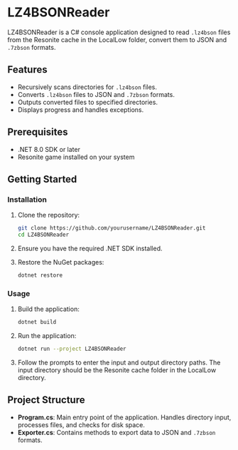 # LZ4BSONReader

LZ4BSONReader is a C# console application designed to read `.lz4bson` files from the Resonite cache in the LocalLow folder, convert them to JSON and `.7zbson` formats.
## Features

- Recursively scans directories for `.lz4bson` files.
- Converts `.lz4bson` files to JSON and `.7zbson` formats.
- Outputs converted files to specified directories.
- Displays progress and handles exceptions.
  
## Prerequisites

- .NET 8.0 SDK or later
- Resonite game installed on your system

## Getting Started

### Installation

1. Clone the repository:
    ```sh
    git clone https://github.com/yourusername/LZ4BSONReader.git
    cd LZ4BSONReader
    ```

2. Ensure you have the required .NET SDK installed.

3. Restore the NuGet packages:
    ```sh
    dotnet restore
    ```

### Usage

1. Build the application:
    ```sh
    dotnet build
    ```

2. Run the application:
    ```sh
    dotnet run --project LZ4BSONReader
    ```

3. Follow the prompts to enter the input and output directory paths. The input directory should be the Resonite cache folder in the LocalLow directory.

## Project Structure

- **Program.cs**: Main entry point of the application. Handles directory input, processes files, and checks for disk space.
- **Exporter.cs**: Contains methods to export data to JSON and `.7zbson` formats.


